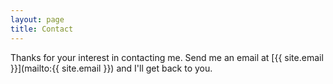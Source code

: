 ```yaml
---
layout: page
title: Contact
---
```


Thanks for your interest in contacting me. Send me an email at [{{ site.email }}](mailto:{{ site.email }}) and I'll get back to you.